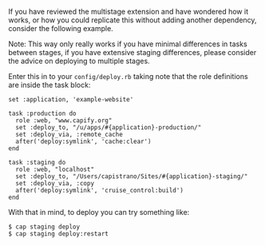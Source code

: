 If you have reviewed the multistage extension and have wondered how it works, or how you could replicate this without adding another dependency, consider the following example.

Note: This way only really works if you have minimal differences in tasks between stages, if you have extensive staging differences, please consider the advice on deploying to multiple stages.

Enter this in to your `config/deploy.rb` taking note that the role definitions are inside the task block:

    set :application, 'example-website'
    
    task :production do
      role :web, "www.capify.org"
      set :deploy_to, "/u/apps/#{application}-production/"
      set :deploy_via, :remote_cache
      after('deploy:symlink', 'cache:clear')
    end
    
    task :staging do
      role :web, "localhost"
      set :deploy_to, "/Users/capistrano/Sites/#{application}-staging/"
      set :deploy_via, :copy
      after('deploy:symlink', 'cruise_control:build')
    end

With that in mind, to deploy you can try something like:

    $ cap staging deploy
    $ cap staging deploy:restart
